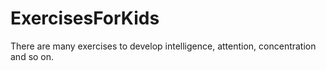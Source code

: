 # ExercisesForKids
There are many exercises to develop intelligence, attention, concentration and so on.
